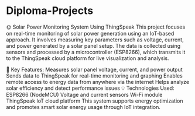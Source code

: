# Diploma-Projects
🌞 Solar Power Monitoring System Using ThingSpeak
This project focuses on real-time monitoring of solar power generation using an IoT-based approach. It involves measuring key parameters such as voltage, current, and power generated by a solar panel setup. The data is collected using sensors and processed by a microcontroller (ESP8266), which transmits it to the ThingSpeak cloud platform for live visualization and analysis.

🔧 Key Features:
Measures solar panel voltage, current, and power output
Sends data to ThingSpeak for real-time monitoring and graphing
Enables remote access to energy data from anywhere via the internet
Helps analyze solar efficiency and detect performance issues
💡 Technologies Used:
ESP8266 (NodeMCU)
Voltage and current sensors
Wi-Fi module
ThingSpeak IoT cloud platform
This system supports energy optimization and promotes smart solar energy usage through IoT integration.
